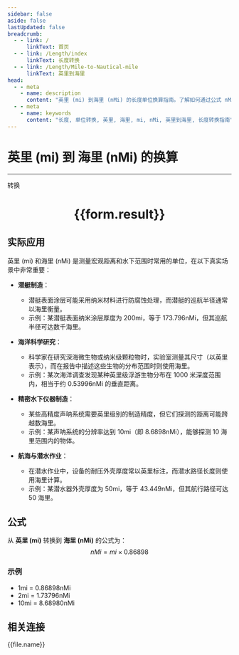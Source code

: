 ```yaml
---
sidebar: false
aside: false
lastUpdated: false
breadcrumb:
  - - link: /
      linkText: 首页
  - - link: /Length/index
      linkText: 长度转换
  - - link: /Length/Mile-to-Nautical-mile
      linkText: 英里到海里
head:
  - - meta
    - name: description
      content: "英里 (mi) 到海里 (nMi) 的长度单位换算指南。了解如何通过公式 nMi = mi × 0.86898 转换为海里。"
  - - meta
    - name: keywords
      content: "长度, 单位转换, 英里, 海里, mi, nMi, 英里到海里, 长度转换指南"
---
```

# 英里 (mi) 到 海里 (nMi) 的换算
---
<script setup>
import { onMounted, reactive, inject, ref } from 'vue'
import { NButton, NForm, NFormItem, NInput, NInputNumber, NSelect, NCard, useMessage,NGrid ,NGi } from 'naive-ui'
import { defineClientComponent } from 'vitepress'
import { Length } from '../../files';

const convert = inject('convert')

const form = reactive({
  number: null,
  result: '',
})

const convertHandler = () => {
  if (form.number !== null && !isNaN(form.number)) {
    const convertedValue = parseFloat(form.number) * 0.86898
    form.result = `${form.number}mi = ${convertedValue.toFixed(5)}nMi`
  } else {
    form.result = '请输入有效的数值。'
  }
}
</script>

<n-form size="large" :model="form">
  <n-form-item label="英里 (mi)">
    <n-input-number v-model:value="form.number" placeholder="输入英里" style="width: 100%" />
  </n-form-item>
  <n-form-item>
    <n-button type="primary" @click="convertHandler" block>转换</n-button>
  </n-form-item>
</n-form>

<n-card  embedded :bordered="false" hoverable>
  <div  style="text-align:center">
    <h1>{{form.result}}</h1>
  </div>
</n-card>

## 实际应用

英里 (mi) 和海里 (nMi) 是测量宏观距离和水下范围时常用的单位，在以下真实场景中非常重要：

- **潜艇制造**：
  - 潜艇表面涂层可能采用纳米材料进行防腐蚀处理，而潜艇的巡航半径通常以海里衡量。
  - 示例：某潜艇表面纳米涂层厚度为 200mi，等于 173.796nMi，但其巡航半径可达数千海里。

- **海洋科学研究**：
  - 科学家在研究深海微生物或纳米级颗粒物时，实验室测量其尺寸（以英里表示），而在报告中描述这些生物的分布范围时则使用海里。
  - 示例：某次海洋调查发现某种英里级浮游生物分布在 1000 米深度范围内，相当于约 0.53996nMi 的垂直距离。

- **精密水下仪器制造**：
  - 某些高精度声呐系统需要英里级别的制造精度，但它们探测的距离可能跨越数海里。
  - 示例：某声呐系统的分辨率达到 10mi（即 8.6898nMi），能够探测 10 海里范围内的物体。

- **航海与潜水作业**：
  - 在潜水作业中，设备的耐压外壳厚度常以英里标注，而潜水路径长度则使用海里计算。
  - 示例：某潜水器外壳厚度为 50mi，等于 43.449nMi，但其航行路径可达 50 海里。

## 公式

从 **英里 (mi)** 转换到 **海里 (nMi)** 的公式为：
$$ nMi = mi \times 0.86898 $$

### 示例
- 1mi = 0.86898nMi
- 2mi = 1.73796nMi
- 10mi = 8.68980nMi

## 相关连接
<n-grid x-gap="12" :cols="4">
  <n-gi v-for="(file, index) in Length" :key="index">
    <n-button
      text
      tag="a"
      :href="file.path"
      type="primary"
    >
      {{file.name}}
    </n-button>
  </n-gi>
</n-grid>